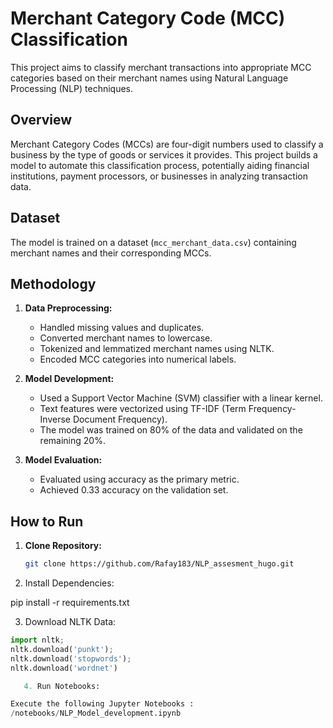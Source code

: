 # Merchant Category Code (MCC) Classification

This project aims to classify merchant transactions into appropriate MCC categories based on their merchant names using Natural Language Processing (NLP) techniques.

## Overview

Merchant Category Codes (MCCs) are four-digit numbers used to classify a business by the type of goods or services it provides. This project builds a model to automate this classification process, potentially aiding financial institutions, payment processors, or businesses in analyzing transaction data.

## Dataset

The model is trained on a dataset (`mcc_merchant_data.csv`) containing merchant names and their corresponding MCCs. 

## Methodology

1. **Data Preprocessing:**
   - Handled missing values and duplicates.
   - Converted merchant names to lowercase.
   - Tokenized and lemmatized merchant names using NLTK.
   - Encoded MCC categories into numerical labels.

2. **Model Development:**
   - Used a Support Vector Machine (SVM) classifier with a linear kernel.
   - Text features were vectorized using TF-IDF (Term Frequency-Inverse Document Frequency).
   - The model was trained on 80% of the data and validated on the remaining 20%.

3. **Model Evaluation:**
   - Evaluated using accuracy as the primary metric.
   - Achieved 0.33 accuracy on the validation set.

## How to Run

1. **Clone Repository:**
   ```bash
   git clone https://github.com/Rafay183/NLP_assesment_hugo.git


  2. Install Dependencies:

  pip install -r requirements.txt


3. Download NLTK Data:

```python -c 
import nltk; 
nltk.download('punkt'); 
nltk.download('stopwords'); 
nltk.download('wordnet')

   4. Run Notebooks:

Execute the following Jupyter Notebooks :
/notebooks/NLP_Model_development.ipynb

